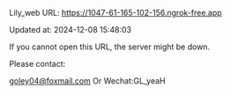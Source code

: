 Lily_web URL: https://1047-61-165-102-156.ngrok-free.app

Updated at: 2024-12-08 15:48:03

If you cannot open this URL, the server might be down.

Please contact: 

goley04@foxmail.com Or Wechat:GL_yeaH